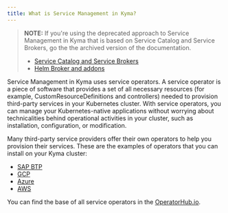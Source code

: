 ```yaml
---
title: What is Service Management in Kyma?
---
```


>**NOTE:** If you're using the deprecated approach to Service Management in Kyma that is based on Service Catalog and Service Brokers, go the the archived version of the documentation.
>- [Service Catalog and Service Brokers](https://kyma-project-old.netlify.app/docs/release-1.22/components/service-catalog/)
>- [Helm Broker and addons](https://kyma-project-old.netlify.app/docs/release-1.22/components/helm-broker)

Service Management in Kyma uses service operators. A service operator is a piece of software that provides a set of all necessary resources (for example, CustomResourceDefinitions and controllers) needed to provision third-party services in your Kubernetes cluster. With service operators, you can manage your Kubernetes-native applications without worrying about technicalities behind operational activities in your cluster, such as installation, configuration, or modification.

Many third-party service providers offer their own operators to help you provision their services. These are the examples of operators that you can install on your Kyma cluster:
- [SAP BTP](https://github.com/SAP/sap-btp-service-operator)
- [GCP](https://cloud.google.com/config-connector/docs/how-to/getting-started)
- [Azure](https://github.com/Azure/azure-service-operator)
- [AWS](https://github.com/aws-controllers-k8s/community)

You can find the base of all service operators in the [OperatorHub.io](https://operatorhub.io/).
